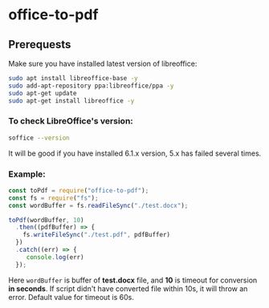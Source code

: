 office-to-pdf
=====

## Prerequests
Make sure you have installed latest version of libreoffice:
```bash
sudo apt install libreoffice-base -y
sudo add-apt-repository ppa:libreoffice/ppa -y
sudo apt-get update
sudo apt-get install libreoffice -y
```

### To check LibreOffice's version:
```bash
soffice --version
```
It will be good if you have installed 6.1.x version, 5.x has failed several times.

### Example:
```javascript
const toPdf = require("office-to-pdf");
const fs = require("fs");
const wordBuffer = fs.readFileSync("./test.docx");

toPdf(wordBuffer, 10)
  .then((pdfBuffer) => {
    fs.writeFileSync("./test.pdf", pdfBuffer)
  })
  .catch((err) => {
     console.log(err)
  });
```
Here `wordBuffer` is buffer of **test.docx** file, and **10** is timeout for conversion **in seconds**. If script didn't have converted file within 10s, it will throw an error.
Default value for timeout is 60s.